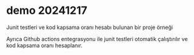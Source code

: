 # demo 20241217

Junit testleri ve kod kapsama oranı hesabı bulunan bir proje örneği

Ayrıca Github actions entegrasyonu ile junit testleri otomatik çalıştırılır ve kod kapsama oranı hesaplanır.
